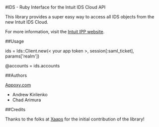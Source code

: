 #IDS - Ruby Interface for the Intuit IDS Cloud API

This library provides a super easy way to access all IDS objects from the new Intuit IDS Cloud.

For more information, visit the [Intuit IPP website](https://ipp.developer.intuit.com/ipp/federated).


##Usage

ids = Ids::Client.new(< your app token >, session[:saml_ticket], params['realm'])

@accounts = ids.accounts


##Authors

[Appoxy.com](http://www.appoxy.com)
- Andrew Kirilenko
- Chad Arimura


##Credits

Thanks to the folks at [Xaaps](http://www.xaaps.com) for the initial contribution of the library!